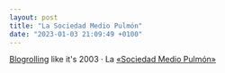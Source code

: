 ```yaml
---
layout: post
title: "La Sociedad Medio Pulmón"
date: "2023-01-03 21:09:49 +0100"
---
```


[Blogrolling](/blogroll) like it's 2003 · La [«Sociedad Medio Pulmón»](/books/la-montana-magica)
